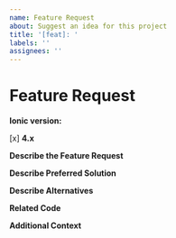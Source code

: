 ```yaml
---
name: Feature Request
about: Suggest an idea for this project
title: '[feat]: '
labels: ''
assignees: ''
---
```


<!-- ISSUES MISSING IMPORTANT INFORMATION MAY BE CLOSED WITHOUT INVESTIGATION. -->

# Feature Request

**Ionic version:**
<!-- (Only Ionic 4.x is supported.) -->
[x] **4.x**

**Describe the Feature Request**
<!-- A clear and concise description of what the feature request is. Please include if your feature request is related to a problem. -->

**Describe Preferred Solution**
<!-- A clear and concise description of what you want to happen. -->

**Describe Alternatives**
<!-- A clear and concise description of any alternative solutions or features you've considered. -->

**Related Code**
<!-- If you are able to illustrate the feature request with an example, please provide a sample application via an online code collaborator such as [StackBlitz](https://stackblitz.com), or [GitHub](https://github.com). -->

**Additional Context**
<!-- List any other information that is relevant to your issue. Stack traces, related issues, suggestions on how to add, use case, Stack Overflow links, forum links, screenshots, OS if applicable, etc. -->
